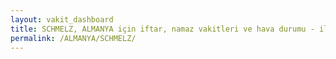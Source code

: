 ```yaml
---
layout: vakit_dashboard
title: SCHMELZ, ALMANYA için iftar, namaz vakitleri ve hava durumu - ilçe/eyalet seç
permalink: /ALMANYA/SCHMELZ/
---
```


<script type="text/javascript">
  var GLOBAL_COUNTRY = 'ALMANYA';
  var GLOBAL_CITY = 'SCHMELZ';
  var GLOBAL_STATE = '';
  var lat = 72;
  var lon = 21;
</script>
